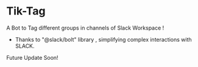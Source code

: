 # Tik-Tag
A Bot to Tag different groups in channels of Slack Workspace !

- Thanks to "@slack/bolt" library , simplifying complex interactions with SLACK.


Future Update Soon!
